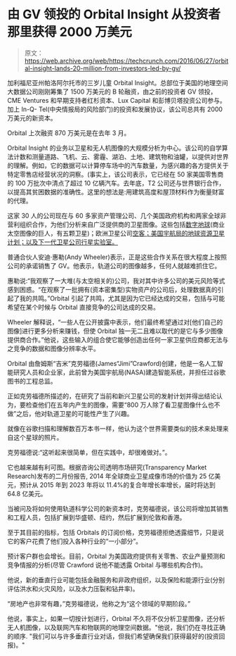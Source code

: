 # 由 GV  领投的 Orbital Insight 从投资者那里获得 2000 万美元

> 原文：<https://web.archive.org/web/https://techcrunch.com/2016/06/27/orbital-insight-lands-20-million-from-investors-led-by-gv/>

加利福尼亚州帕洛阿尔托市的三岁儿童 Orbital Insight。总部位于美国的地理空间大数据公司刚刚筹集了 1500 万美元的 B 轮融资，由之前的投资者 GV 领投，CME Ventures 和早期支持者红杉资本、Lux Capital 和彭博贝塔投资公司参与。加上 In-Q- Tel(中央情报局的风险部门)的投资和发展协议，该公司总共有 2000 万美元的新资本。

Orbital 上次融资 870 万美元是在去年 3 月。

Orbital Insight 的业务以卫星和无人机图像的大规模分析为中心。该公司的自学算法计数和测量道路、飞机、云、雾霾、湖泊、土地、建筑物和油罐，以提供对世界的理解。例如，它的数据可以计算停车场中的汽车数量，为感兴趣的各方提供关于特定零售店经营状况的洞察。(事实上，该公司表示，它已经在 50 家美国零售商的 100 万批次中清点了超过 10 亿辆汽车。去年底，T2 公司还与世界银行合作，以提高其贫困数据的准确性。这里的想法是:用建筑高度和屋顶材料作为衡量财富的代理。

这家 30 人的公司现在与 60 多家资产管理公司、几个美国政府机构和两家全球非营利组织合作，为他们分析来自广泛提供商的卫星图像。这些包括[数字地球](https://web.archive.org/web/20230223204159/https://www.digitalglobe.com/)(商业太空图像的巨人，有五颗卫星)；欧洲卫星公司[空客；美国宇航局的地球资源卫星计划；以及下一代卫星公司行星实验室。](https://web.archive.org/web/20230223204159/http://www.space-airbusds.com/)

普通合伙人安迪·惠勒(Andy Wheeler)表示，正是这些合作关系在很大程度上按照公司的承诺销售了 GV。他表示，轨道公司的图像越多，任何人就越难抓住它。

惠勒说:“我观察了一大堆(与太空相关的)公司，我对其中许多公司的美元风险等式感到困惑。“在观察了一批拥有(资本密集型)实物资产的公司后，处理数据真的引起了我的共鸣。”Orbital 引起了共鸣，尤其是因为它已经达成的交易，包括与可能希望在某个时候与 Orbital 直接竞争的公司达成的交易。

Wheeler 解释说，“一些人在公开披露中表示，他们最终希望通过对[他们自己的图像]进行更多分析来赚钱，但使 Orbital 独一无二且难以取代的是它与多少图像提供商合作。”他说，这些输入的组合使它能够创造出任何一家卫星供应商都无法与之竞争的数据和图像分辨率水平。

Orbital 由詹姆斯“吉米”克劳福德(James“Jimi”Crawford)创建，他是一名人工智能研究人员和企业家，此前曾为美国宇航局(NASA)建造智能系统，并担任过谷歌图书的工程总监。

正如克劳福德所描述的，在研究了当前和新兴卫星公司的发射计划并得出结论认为，要检查他们在五年内产生的图像，需要“800 万人除了看卫星图像什么也不做”之后，他对轨道卫星的可能性产生了兴趣。

就像在谷歌扫描和理解数百万本书一样，他认为这个世界需要类似的技术来处理来自这个星球的照片。

克劳福德说:“这听起来很简单，但在实践中，却很难做对。”。

它也越来越有利可图。根据咨询公司透明市场研究(Transparency Market Research)发布的二月份报告, 2014 年全球商业卫星成像市场的价值为 25 亿美元，预计从 2015 年到 2023 年将以 11.4%的复合年增长率增长，届时将达到 64.8 亿美元。

当被问及将如何使用轨道科学公司的新资本时，克劳福德说，该公司将增加其销售和工程人员，包括扩展到华盛顿、纽约，然后扩展到伦敦和香港。

至于其目前的指标，包括 Orbitals 的订阅价格，克劳福德拒绝透露细节，只是说它的客户花费了他们投入各种行业的“一小部分”。

预计客户群也会增长。目前，Orbital 为美国政府提供有关零售、农业产量预测和竞争情报的分析(尽管 Crawford 说他不能透露 Orbital 与哪些机构合作)。

他说，新的垂直行业可能包括金融服务和非政府组织，以及保险和能源行业(分别评估洪水和火灾风险，以及水力压裂和钻井率)。

“房地产也非常有趣，”克劳福德说，他称之为“这个领域的早期阶段。”

他说，事实上，如果一切按计划进行，Orbital 不久将不仅分析卫星图像，还分析无人机图像，以及联网汽车和物联网的地理空间数据。"他说，我们仍在寻找正确的顺序. "我们可以与许多垂直行业对话，但我们希望确保我们获得最好的(投资回报)。"